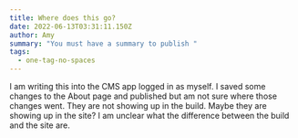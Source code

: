 ```yaml
---
title: Where does this go?
date: 2022-06-13T03:31:11.150Z
author: Amy
summary: "You must have a summary to publish "
tags:
  - one-tag-no-spaces
---
```

I am writing this into the CMS app logged in as myself.  I saved some changes to the About page and published but am not sure where those changes went.  They are not showing up in the build.  Maybe they are showing up in the site? I am unclear what the difference between the build and the site are.